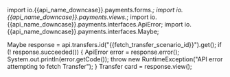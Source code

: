 import io.{{api_name_downcase}}.payments.forms.*;
import io.{{api_name_downcase}}.payments.views.*;
import io.{{api_name_downcase}}.payments.interfaces.ApiError;
import io.{{api_name_downcase}}.payments.interfaces.Maybe;

Maybe<Transfer> response = api.transfers.id("{{fetch_transfer_scenario_id}}").get();
if (! response.succeeded()) {
    ApiError error = response.error();
    System.out.println(error.getCode());
    throw new RuntimeException("API error attempting to fetch Transfer");
}
Transfer card = response.view();